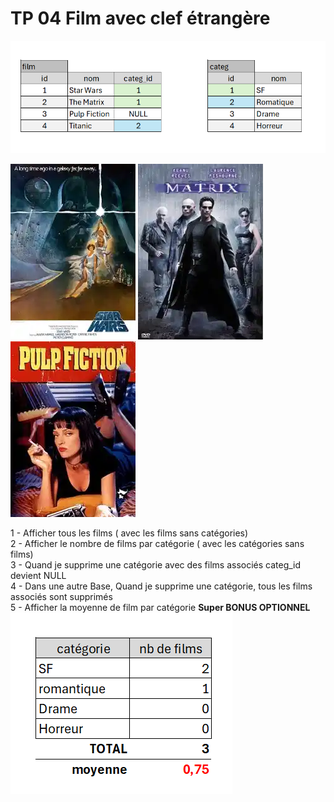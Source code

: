 # TP 04 Film avec clef étrangère

![film](/img/11/film-categ.png)

![star](../img/04/star.webp)
![matrix](../img/04/matrix.webp)
![pulp](../img/04/pulp.webp)



1 - Afficher tous les films ( avec les films sans catégories)    
2 - Afficher le nombre de films par catégorie ( avec les catégories sans films)  
3 - Quand je supprime une catégorie avec des films associés categ_id devient NULL  
4 - Dans une autre Base, Quand je supprime une catégorie, tous les films associés sont supprimés  
5 - Afficher la moyenne de film par catégorie  **Super BONUS OPTIONNEL** 
![moyenne](../img/11/moyenne.png)
